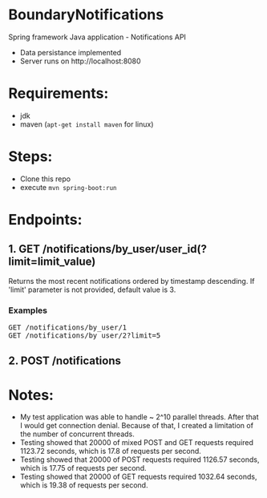 # BoundaryNotifications
Spring framework Java application - Notifications API
- Data persistance implemented
- Server runs on http://localhost:8080

# Requirements:
- jdk
- maven (`apt-get install maven` for linux)

# Steps:
- Clone this repo
- execute `mvn spring-boot:run`

# Endpoints:
## 1. GET /notifications/by_user/user_id(?limit=limit_value)
Returns the most recent notifications ordered by timestamp descending. If 'limit' parameter is not provided, default value is 3.
### Examples
<pre>GET /notifications/by_user/1
GET /notifications/by_user/2?limit=5</pre>
## 2. POST /notifications

# Notes:
- My test application was able to handle ~ 2^10 parallel threads. After that I would get connection denial. Because of that, I created a limitation of the number of concurrent threads.
- Testing showed that 20000 of mixed POST and GET requests required 1123.72 seconds, which is 17.8 of requests per second.
- Testing showed that 20000 of POST requests required 1126.57 seconds, which is 17.75 of requests per second.
- Testing showed that 20000 of GET requests required 1032.64 seconds, which is 19.38 of requests per second.
